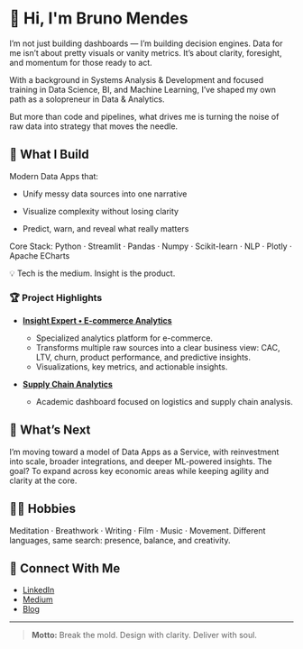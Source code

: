 # 👋 Hi, I'm Bruno Mendes

I’m not just building dashboards — I’m building decision engines.
Data for me isn’t about pretty visuals or vanity metrics. It’s about clarity, foresight, and momentum for those ready to act.

With a background in Systems Analysis & Development and focused training in Data Science, BI, and Machine Learning, I’ve shaped my own path as a solopreneur in Data & Analytics.

But more than code and pipelines, what drives me is turning the noise of raw data into strategy that moves the needle.

## 🚀 What I Build

Modern Data Apps that:

- Unify messy data sources into one narrative

- Visualize complexity without losing clarity

- Predict, warn, and reveal what really matters

Core Stack: Python · Streamlit · Pandas · Numpy · Scikit-learn · NLP · Plotly · Apache ECharts

💡 Tech is the medium. Insight is the product.

### 🏆 Project Highlights

- **[Insight Expert • E-commerce Analytics](https://github.com/mnds-brn001/insightx-ecommerce-dashboard)**
  - Specialized analytics platform for e-commerce.
  - Transforms multiple raw sources into a clear business view: CAC, LTV, churn, product performance, and predictive insights.
  - Visualizations, key metrics, and actionable insights.

- **[Supply Chain Analytics](https://github.com/mnds-brn001/supply-chain-dashboard)**
  - Academic dashboard focused on logistics and supply chain analysis.

## 🌱 What’s Next

I’m moving toward a model of Data Apps as a Service, with reinvestment into scale, broader integrations, and deeper ML-powered insights.
The goal? To expand across key economic areas while keeping agility and clarity at the core.

## 🧘‍♂️ Hobbies

Meditation · Breathwork · Writing · Film · Music · Movement.
Different languages, same search: presence, balance, and creativity.

## 🤝 Connect With Me

- [LinkedIn](https://www.linkedin.com/in/brunomendesdeveloper/)
- [Medium](https://medium.com/@brunomendessj)
- [Blog](https://insightx.meublog.net/)

---

> **Motto:** 
Break the mold. 
Design with clarity. 
Deliver with soul.
